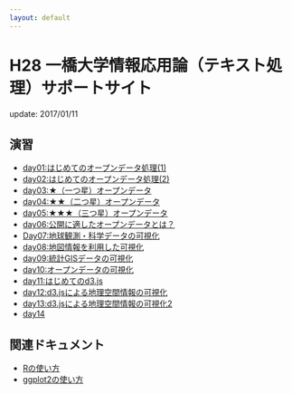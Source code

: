 ```yaml
---
layout: default
---
```


# H28 一橋大学情報応用論（テキスト処理）サポートサイト

update: 2017/01/11

## 演習

- [day01:はじめてのオープンデータ処理(1)](day01.html)
- [day02:はじめてのオープンデータ処理(2)](day02.html)
- [day03:★（一つ星）オープンデータ](day03.html)
- [day04:★★（二つ星）オープンデータ](day04.html)
- [day05:★★★（三つ星）オープンデータ](day05.html)
- [day06:公開に適したオープンデータとは？](day06.html)
- [Day07:地球観測・科学データの可視化](day07.html)
- [day08:地図情報を利用した可視化](day08.html)
- [day09:統計GISデータの可視化](day09.html)
- [day10:オープンデータの可視化](day10.html)
- [day11:はじめてのd3.js](day11.html)
- [day12:d3.jsによる地理空間情報の可視化](day12.html)
- [day13:d3.jsによる地理空間情報の可視化2](day13.html)
- [day14]()


## 関連ドキュメント

- [Rの使い方](howto/)
- [ggplot2の使い方](ggplot2/)
